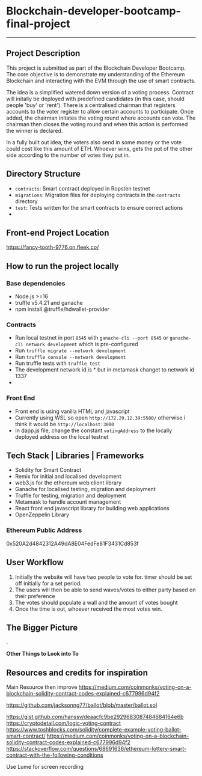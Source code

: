 # Blockchain-developer-bootcamp-final-project
---
## Project Description
This project is submitted as part of the Blockchain Developer Bootcamp. The core objective is to demonstrate my understanding of the Ethereum Blockchain and interacting with the EVM through the use of smart contracts. 

The idea is a simplified watered down version of a voting process. Contract will initally be deployed with predefined candidates (in this case, should people 'buy' or 'rent'). There is a centralised chairman that registers accounts to the voter register to allow certain accounts to participate. Once added, the chairman initates the voting round where accounts can vote. The chairman then closes the voting round and when this action is performed the winner is declared. 

In a fully built out idea, the voters also send in some money or the vote could cost like this amount of ETH. Whoever wins, gets the pot of the other side according to the number of votes they put in. 

## Directory Structure
- `contracts`: Smart contract deployed in Ropsten testnet
- `migrations`: Migration files for deploying contracts in the `contracts` directory
- `test`: Tests written for the smart contracts to ensure correct actions
- 

## Front-end Project Location
https://fancy-tooth-9776.on.fleek.co/


## How to run the project locally
### Base dependencies
- Node.js >=16
- truffle v5.4.21 and ganache
- npm install @truffle/hdwallet-provider

### Contracts
- Run local testnet in port `8545` with `ganache-cli --port 8545` or `ganache-cli network development` which is pre-configured
- Run `truffle migrate --network development`
- Run `truffle console --network development`
- Run truffle tests with `truffle test`
- The development network id is * but in metamask changet to network id 1337
- 

### Front End
- Front end is using vanilla HTML and javascript  
- Currently using WSL so open `http://172.29.12.39:5500/` otherwise i think it would be `http://localhost:3000`
- In dapp.js file, change the constant `votingAddress` to the locally deployed address on the local testnet

## Tech Stack | Libraries | Frameworks
- Solidity for Smart Contract 
- Remix for initial and localised development
- web3.js for the ethereum web client library
- Ganache for localised testing, migration and deployment
- Truffle for testing, migration and deployment
- Metamask to handle account management 
- React front end javascript library for building web applications
- OpenZeppelin Library

### Ethereum Public Address 
0x520A2d4842312A49dA8E04FedFe81F3431Cd853f 

  
## User Workflow
1. Initially the website will have two people to vote for.  timer should be set off initially for a set period. 
2. The users will then be able to send waves/votes to either party based on their preference
3. The votes should populate a wall and the amount of votes bought 
4. Once the time is out, whoever received the most votes win. 


## The Bigger Picture
. 

**Other Things to Look into To**


## Resources and credits for inspiration
Main Resource then improve
https://medium.com/coinmonks/voting-on-a-blockchain-solidity-contract-codes-explained-c677996d94f2

https://github.com/jacksonng77/ballot/blob/master/ballot.sol



https://gist.github.com/hanssv/deaacfc9be2929683087484684164e6b
https://cryptodetail.com/logic-voting-contract
https://www.toshblocks.com/solidity/complete-example-voting-ballot-smart-contract/
https://medium.com/coinmonks/voting-on-a-blockchain-solidity-contract-codes-explained-c677996d94f2
https://stackoverflow.com/questions/68691636/ethereum-lottery-smart-contract-with-the-following-conditions


Use Lume for screen recording